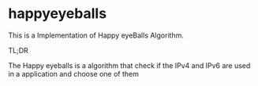 # happyeyeballs
This is a Implementation of Happy eyeBalls Algorithm. 

TL;DR

The Happy eyeballs is a algorithm that check if the IPv4 and IPv6 are used in a application and choose one of them
